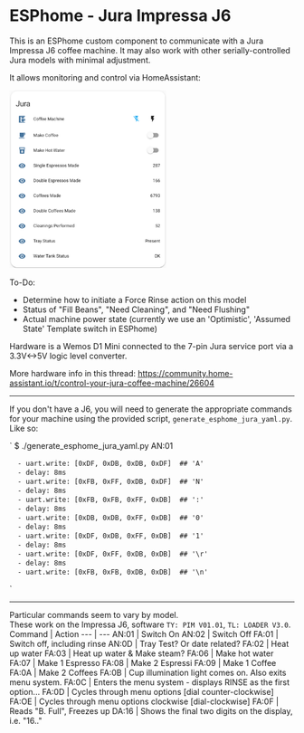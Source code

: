 # ESPhome - Jura Impressa J6 
This is an ESPhome custom component to communicate with a Jura Impressa J6 coffee machine.  It may also work with other serially-controlled Jura models with minimal adjustment.

It allows monitoring and control via HomeAssistant:

<img src="HomeAssistant_interface.png" alt="drawing" width=55%/>

To-Do:
- Determine how to initiate a Force Rinse action on this model
- Status of "Fill Beans", "Need Cleaning", and "Need Flushing"
- Actual machine power state (currently we use an 'Optimistic', 'Assumed State' Template switch in ESPhome)

Hardware is a Wemos D1 Mini connected to the 7-pin Jura service port via a 3.3V<->5V logic level converter.

More hardware info in this thread: https://community.home-assistant.io/t/control-your-jura-coffee-machine/26604

***

If you don't have a J6, you will need to generate the appropriate commands for your machine using the provided script, `generate_esphome_jura_yaml.py`.  Like so:

`
$ ./generate_esphome_jura_yaml.py AN:01

      - uart.write: [0xDF, 0xDB, 0xDB, 0xDF]  ## 'A'
      - delay: 8ms
      - uart.write: [0xFB, 0xFF, 0xDB, 0xDF]  ## 'N'
      - delay: 8ms
      - uart.write: [0xFB, 0xFB, 0xFF, 0xDB]  ## ':'
      - delay: 8ms
      - uart.write: [0xDB, 0xDB, 0xFF, 0xDB]  ## '0'
      - delay: 8ms
      - uart.write: [0xDF, 0xDB, 0xFF, 0xDB]  ## '1'
      - delay: 8ms
      - uart.write: [0xDF, 0xFF, 0xDB, 0xDB]  ## '\r'
      - delay: 8ms
      - uart.write: [0xFB, 0xFB, 0xDB, 0xDB]  ## '\n'
`

***

Particular commands seem to vary by model.\
These work on the Impressa J6, software `TY: PIM V01.01`, `TL: LOADER V3.0`.
Command | Action
--- | ---
AN:01 | Switch On
AN:02 | Switch Off
FA:01 | Switch off, including rinse
AN:0D | Tray Test? Or date related?
FA:02 | Heat up water
FA:03 | Heat up water & Make steam?
FA:06 | Make hot water
FA:07 | Make 1 Espresso
FA:08 | Make 2 Espressi
FA:09 | Make 1 Coffee
FA:0A | Make 2 Coffees
FA:0B | Cup illumination light comes on. Also exits menu system.
FA:0C | Enters the menu system - displays RINSE as the first option...
FA:0D | Cycles through menu options [dial counter-clockwise]
FA:OE | Cycles through menu options clockwise [dial-clockwise]
FA:0F | Reads "B. Full", Freezes up
DA:16 | Shows the final two digits on the display, i.e. "16.."
